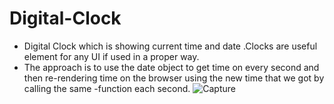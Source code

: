 # Digital-Clock
- Digital Clock which is showing current time and date .Clocks are useful element for any UI if used in a proper way.
- The approach is to use the date object to get time on every second and then re-rendering time on the browser using the new time that we got by calling the same 
-function each second.
![Capture](https://user-images.githubusercontent.com/95286619/177834317-37b64fb3-88ae-43e6-97e2-9174fb9184b9.JPG)

